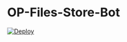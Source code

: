 # OP-Files-Store-Bot


[![Deploy](https://www.herokucdn.com/deploy/button.svg)](https://heroku.com/deploy?template=https://https://github.com/romeo0876/OP-Files-Store-Bot)
